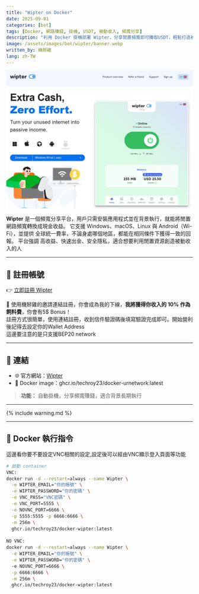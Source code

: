```yaml
---
title: "Wipter on Docker"
date: 2025-09-01
categories: [bot]
tags: [Docker, 網路賺錢, 掛機, USDT, 被動收入, 頻寬分享]
description: "利用 Docker 掛機部署 Wipter，分享閒置頻寬即可賺取USDT，輕鬆打造被動收入來源。"
image: /assets/images/bot/wipter/banner.webp
written_by: 機掰雞
lang: zh-TW
---
```


![Wipter 封面圖](/assets/images/bot/wipter/banner.webp)

**Wipter** 是一個頻寬分享平台，用戶只需安裝應用程式並在背景執行，就能將閒置網路頻寬轉換成現金收益。
它支援 Windows、macOS、Linux 與 Android（Wi-Fi），並提供 全球統一費率，不論身處哪個地區，都能在相同條件下獲得一致的回報。
平台強調 高收益、快速出金、安全隱私，適合想要利用閒置資源創造被動收入的人

---

## 📝 註冊帳號

👉 [立即註冊 Wipter](https://wipter.com/en/register?via=3C78931DB2)

🎉 使用機掰雞的邀請連結註冊，你會成為我的下線，**我將獲得你收入的 10% 作為飼料費**，你會有5$ Bonus！  
註冊方式很簡單，使用連結註冊，收到信件驗證碼後填寫驗證完成即可。開始營利後記得去設定你的Wallet Address  
這邊要注意的是只支援BEP20 network

---

## 🔗 連結

- 🌐 官方網站：[Wipter](https://wipter.com/en)
- 🐳 Docker image：ghcr.io/techroy23/docker-urnetwork:latest
> **功能：** 自動掛機，分享頻寬賺錢，適合背景長期執行

---

{% include warning.md %}

---

## 🐳 Docker 執行指令

這邊看你要不要設定VNC相關的設定,設定後可以經由VNC顯示登入頁面等功能
```bash
# 啟動 container
VNC:
docker run -d --restart=always --name Wipter \
  -e WIPTER_EMAIL="你的帳號" \
  -e WIPTER_PASSWORD="你的密碼" \
  -e VNC_PASS="VNC密碼" \
  -e VNC_PORT=5555 \
  -e NOVNC_PORT=6666 \
  -p 5555:5555 -p 6666:6666 \
  -m 256m \
  ghcr.io/techroy23/docker-wipter:latest

NO VNC: 
docker run -d --restart=always --name Wipter \
  -e WIPTER_EMAIL="你的帳號" \
  -e WIPTER_PASSWORD="你的密碼" \  
  -e NOVNC_PORT=6666 \
  -p 6666:6666 \
  -m 256m \
  ghcr.io/techroy23/docker-wipter:latest

```
